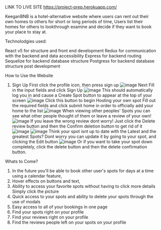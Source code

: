 LINK TO LIVE SITE
https://project-prep.herokuapp.com/

KeeganBNB is a hotel-alternative website where users can rent out their own homes to others for short or long periods of time, Users list their homes for others to lookthrough examine and decide if they want to book your place to stay at.

Technolodgies used:

React v5 for structure and front end development
Redux for communication with the backend and data accessibility 
Express for backend routing
Sequelize for backend database structure
Postgress for backend database structure post development 

How to Use the Website

1. Sign Up
First click the profile icon, then press sign up 
![image](https://user-images.githubusercontent.com/110130363/202931651-b004d525-e0fa-413e-8002-1df55d90e729.png)
Next Fill in the input fields and click Sign Up
![image](https://user-images.githubusercontent.com/110130363/202931666-60ff92e7-5cc4-407d-9a1c-c641ca6756ff.png)
This should automatically log you in and cause a Create Spot button to appear at the top of your screen
![image](https://user-images.githubusercontent.com/110130363/202931686-026c370d-5e63-483c-8e5c-3cef95d98c97.png)
Click this button to begin Hosting your own spot
Fill out the required fields and click submit home in order to officially add your home to the list 
![image](https://user-images.githubusercontent.com/110130363/202931715-2ef48ded-b121-43ce-b962-62fa07fdca0f.png)
When viewing other peoples' Spots you can see what other people thought of them or leave a review of your own! 
![image](https://user-images.githubusercontent.com/110130363/202931779-e2b77388-5f5a-4918-a727-7da9b4d35565.png)
If you leave the wrong review dont worry! Just click the Delete review button and then the Confirm deletion button to get rid of it
![image](https://user-images.githubusercontent.com/110130363/202931812-ba54895b-349e-4510-897a-b82602da8bed.png)
![image](https://user-images.githubusercontent.com/110130363/202931822-8894ca3d-4b6f-486b-b249-d008adf6ccab.png)
Think your spot isnt up to date with the Latest and the greatest Spots? Dont worry you can update it by going to your spot, and clicking the Edit button
![image](https://user-images.githubusercontent.com/110130363/202931946-64485054-d0ea-4d4d-9ec4-49bf69fe91a9.png)
Or if you want to take your spot down completely, click the delete button and then the delete confirmation button.



Whats to Come? 
1. In the future you'll be able to book other user's spots for days at a time using a calendar feature,
2. Hover effects on buttons and text,
3. Ability to access your favorite spots without having to click more details Simply click the picture
4. Quick access to your spots and ability to delete your spots through the use of modals
5. Easy access to all of your bookings in one page
6. Find your spots right on your profile
7. Find your reviews right on your profile
8. Find the reviews people left on your spots on your profile
